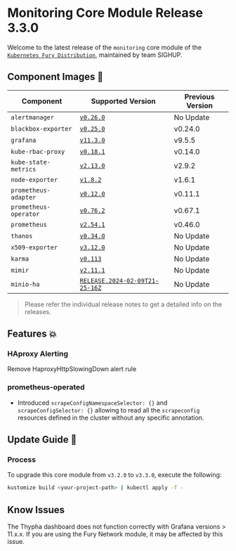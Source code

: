 # Monitoring Core Module Release 3.3.0

Welcome to the latest release of the `monitoring` core module of the [`Kubernetes Fury Distribution`](https://github.com/sighupio/fury-distribution), maintained by team SIGHUP.

## Component Images 🚢

| Component             | Supported Version                                                                                   | Previous Version |
| --------------------- | --------------------------------------------------------------------------------------------------- | ---------------- |
| `alertmanager`        | [`v0.26.0`](https://github.com/prometheus/alertmanager/releases/tag/v0.26.0)                        | No Update        |
| `blackbox-exporter`   | [`v0.25.0`](https://github.com/prometheus/blackbox_exporter/releases/tag/v0.25.0)                   | v0.24.0          |
| `grafana`             | [`v11.3.0`](https://github.com/grafana/grafana/releases/tag/v11.3.0)                                | v9.5.5           |
| `kube-rbac-proxy`     | [`v0.18.1`](https://github.com/brancz/kube-rbac-proxy/releases/tag/v0.18.1)                         | v0.14.0          |
| `kube-state-metrics`  | [`v2.13.0`](https://github.com/kubernetes/kube-state-metrics/releases/tag/v2.13.0)                  | v2.9.2           |
| `node-exporter`       | [`v1.8.2`](https://github.com/prometheus/node_exporter/releases/tag/v1.8.2)                         | v1.6.1           |
| `prometheus-adapter`  | [`v0.12.0`](https://github.com/kubernetes-sigs/prometheus-adapter/releases/tag/v0.12.0)             | v0.11.1          |
| `prometheus-operator` | [`v0.76.2`](https://github.com/prometheus-operator/prometheus-operator/releases/tag/v0.76.2)        | v0.67.1          |
| `prometheus`          | [`v2.54.1`](https://github.com/prometheus/prometheus/releases/tag/v2.54.1)                          | v0.46.0          |
| `thanos`              | [`v0.34.0`](https://github.com/thanos-io/thanos/releases/tag/v0.34.0)                               | No Update        |
| `x509-exporter`       | [`v3.12.0`](https://github.com/enix/x509-certificate-exporter/releases/tag/v3.12.0)                 | No Update        |
| `karma`               | [`v0.113`](https://github.com/prymitive/karma/releases/tag/v0.113)                                  | No Update        |
| `mimir`               | [`v2.11.1`](https://github.com/grafana/mimir/releases/tag/mimir-2.11.10)                            | No Update        |
| `minio-ha`            | [`RELEASE.2024-02-09T21-25-16Z`](https://github.com/minio/minio/tree/RELEASE.2024-02-09T21-25-16Z)  | No Update        |

> Please refer the individual release notes to get a detailed info on the releases.

## Features 💥

### HAproxy Alerting

Remove HaproxyHttpSlowingDown alert rule

### prometheus-operated

- Introduced `scrapeConfigNamespaceSelector: {}` and `scrapeConfigSelector: {}` allowing to read all the `scrapeconfig` resources defined in the cluster without any specific annotation.

## Update Guide 🦮

### Process

To upgrade this core module from `v3.2.0` to `v3.3.0`, execute the following:

```bash
kustomize build <your-project-path> | kubectl apply -f -
```

## Know Issues

The Thypha dashboard does not function correctly with Grafana versions > 11.x.x. If you are using the Fury Network module, it may be affected by this issue.
